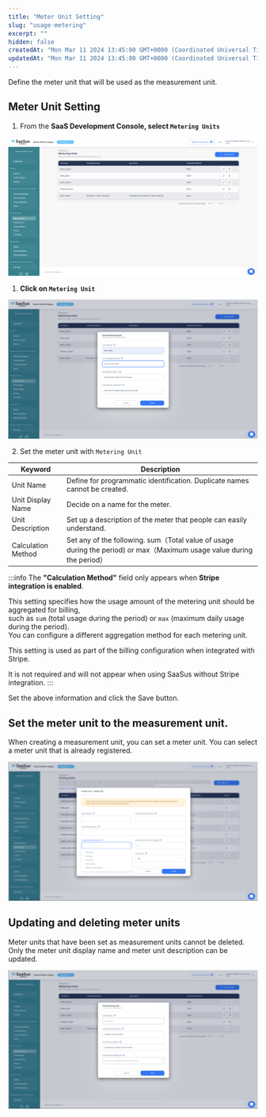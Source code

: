 ```yaml
---
title: "Meter Unit Setting"
slug: "usage-metering"
excerpt: ""
hidden: false
createdAt: "Mon Mar 11 2024 13:45:00 GMT+0000 (Coordinated Universal Time)"
updatedAt: "Mon Mar 11 2024 13:45:00 GMT+0000 (Coordinated Universal Time)"
---
```

Define the meter unit that will be used as the measurement unit.

## Meter Unit Setting

1. From the **SaaS Development Console, select `Metering Units`**

![usage-metering-1](/img/saas-development-console/usage-metering-1.png)

1. **Click on `Metering Unit`**

![usage-metering-2](/img/saas-development-console/usage-metering-2.png)

2. Set the meter unit with `Metering Unit`  

| Keyword               | Description    |
|---------------------  |--------------- |
| Unit Name             | Define for programmatic identification. Duplicate names cannot be created.  |
| Unit Display Name     | Decide on a name for the meter.  |
| Unit Description      | Set up a description of the meter that people can easily understand.  |
| Calculation Method    | Set any of the following. sum（Total value of usage during the period) or max（Maximum usage value during the period） | 

:::info
The **"Calculation Method"** field only appears when **Stripe integration is enabled**.

This setting specifies how the usage amount of the metering unit should be aggregated for billing,  
such as `sum` (total usage during the period) or `max` (maximum daily usage during the period).  
You can configure a different aggregation method for each metering unit.

This setting is used as part of the billing configuration when integrated with Stripe.

It is not required and will not appear when using SaaSus without Stripe integration.
:::

Set the above information and click the Save button.

## Set the meter unit to the measurement unit.
When creating a measurement unit, you can set a meter unit.
You can select a meter unit that is already registered.

![usage-metering-3](/img/saas-development-console/usage-metering-3.png)

## Updating and deleting meter units
Meter units that have been set as measurement units cannot be deleted.  
Only the meter unit display name and meter unit description can be updated.

![usage-metering-4](/img/saas-development-console/usage-metering-4.png)


